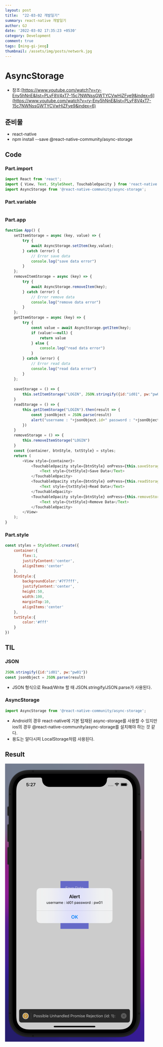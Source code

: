 ```yaml
---
layout: post
title:  "22-03-02 개발일기"
summary: react-native 개발일기
author: GJ
date: '2022-03-02 17:35:23 +0530'
category: Development
comment: true
tags: [ming-gi-jeog]
thumbnail: /assets/img/posts/network.jpg
---
```


# AsyncStorage
- 참조:[https://www.youtube.com/watch?v=ry-Eny5hNnE&list=PLyF8V4xT7-15c7NWNssGWTYCVwHiZFye9&index=6](https://www.youtube.com/watch?v=ry-Eny5hNnE&list=PLyF8V4xT7-15c7NWNssGWTYCVwHiZFye9&index=6)

## 준비물
- react-native
- npm install --save @react-native-community/async-storage

## Code

### Part.import

```js
import React from 'react';
import { View, Text, StyleSheet, TouchableOpacity } from 'react-native';
import AsyncStorage from '@react-native-community/async-storage';
```

### Part.variable

```js
```

### Part.app

```js
function App() {
    setItemStorage = async (key, value) => {
        try {
            await AsyncStorage.setItem(key,value);
        } catch (error) {
            // Error save data
            console.log("save data error")
        }
    };
    removeItemStorage = async (key) => {
        try {
            await AsyncStorage.removeItem(key);
        } catch (error) {
            // Error remove data
            console.log("remove data error")
        }
    };
    getItemStorage = async (key) => {
        try {
            const value = await AsyncStorage.getItem(key);
            if (value!==null) {
                return value
            } else {
                console.log("read data error")
            }
        } catch (error) {
            // Error read data
            console.log("read data error")
        }
    };

    saveStorage = () => {
        this.setItemStorage("LOGIN", JSON.stringify({id:"id01", pw:"pw01"}))
    }
    readStorage = () => {
        this.getItemStorage("LOGIN").then(result => {
            const jsonObject = JSON.parse(result)
            alert("username : "+jsonObject.id+" password : "+jsonObject.pw)
        })
    }
    removeStorage = () => {
        this.removeItemStorage("LOGIN")
    }
    const {container, btnStyle, txtStyle} = styles;
    return (
        <View style={container}>
            <TouchableOpacity style={btnStyle} onPress={this.saveStorage}>
                <Text style={txtStyle}>Save Data</Text>
            </TouchableOpacity>
            <TouchableOpacity style={btnStyle} onPress={this.readStorage}>
                <Text style={txtStyle}>Read Data</Text>
            </TouchableOpacity>
            <TouchableOpacity style={btnStyle} onPress={this.removeStorage}>
                <Text style={txtStyle}>Remove Data</Text>
            </TouchableOpacity>
        </View>
    );
}
```

### Part.style

```js
const styles = StyleSheet.create({
    container:{
        flex:1,
        justifyContent:'center',
        alignItems:'center'
    },
    btnStyle:{
        backgroundColor:'#7f7fff',
        justifyContent:'center',
        height:50,
        width:100,
        marginTop:10,
        alignItems:'center'
    },
    txtStyle:{
        color:'#fff'
    }
})
```

## TIL

### JSON

```js
JSON.stringify({id:"id01", pw:"pw01"})
const jsonObject = JSON.parse(result)
```

- JSON 형식으로 Read/Write 할 때 JSON.stringify/JSON.parse가 사용된다.

### AsyncStorage

```js
import AsyncStorage from '@react-native-community/async-storage';
```

- Android의 경우 react-native에 기본 탑재된 async-storage를 사용할 수 있지만
ios의 경우 @react-native-community/async-storage를 설치해야 하는 것 같다.
- 용도는 알다시피 LocalStorage처럼 사용된다.

## Result
<img src="https://github.com/sohn0356-git/sohn0356-git.github.io/blob/master/_posts/md-images/220302_diary_01.png?raw=true">